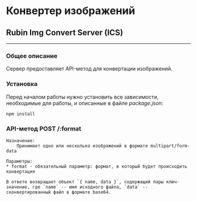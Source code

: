 # Конвертер изображений
## Rubin Img Convert Server (ICS)
---

### Общее описание
Сервер предоставляет API-метод для конвертации изображений.


### Установка
Перед началом работы нужно установить все зависимости, необходимые для работы, и описанные в файле *package.json*:
```
npm install
```

### API-метод POST /:format
    Назначение:
        Принимает одно или несколько изображений в формате multipart/form-data

    Параметры:
    * format - обязательный параметр: формат, в который будет происходить конвертация

    В ответе возвращает объект `{ name, data }`, содержащий пары ключ-значение, где `name` -- имя исходного файла, `data` -- сконвертированный файл в формате base64.
